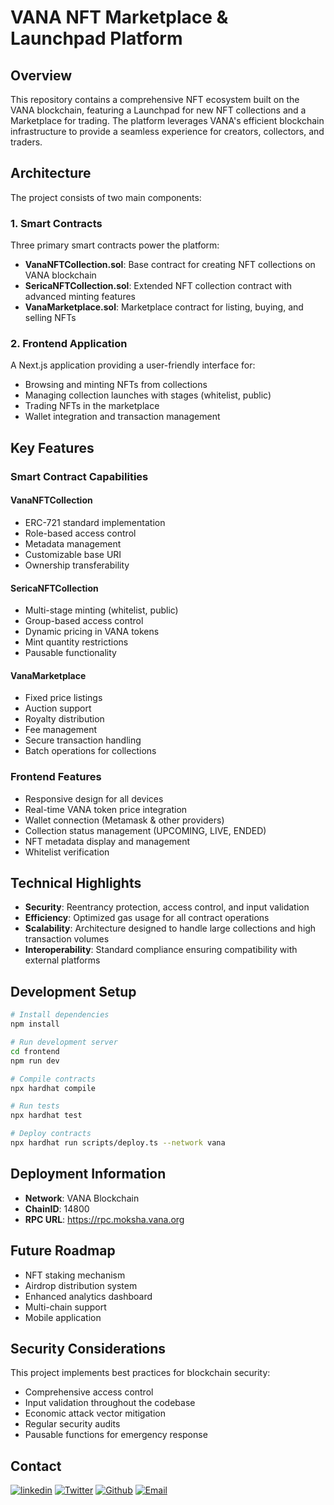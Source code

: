 # VANA NFT Marketplace & Launchpad Platform

## Overview

This repository contains a comprehensive NFT ecosystem built on the VANA blockchain, featuring a Launchpad for new NFT collections and a Marketplace for trading. The platform leverages VANA's efficient blockchain infrastructure to provide a seamless experience for creators, collectors, and traders.

## Architecture

The project consists of two main components:

### 1. Smart Contracts

Three primary smart contracts power the platform:

- **VanaNFTCollection.sol**: Base contract for creating NFT collections on VANA blockchain
- **SericaNFTCollection.sol**: Extended NFT collection contract with advanced minting features
- **VanaMarketplace.sol**: Marketplace contract for listing, buying, and selling NFTs

### 2. Frontend Application

A Next.js application providing a user-friendly interface for:

- Browsing and minting NFTs from collections
- Managing collection launches with stages (whitelist, public)
- Trading NFTs in the marketplace
- Wallet integration and transaction management

## Key Features

### Smart Contract Capabilities

#### VanaNFTCollection

- ERC-721 standard implementation
- Role-based access control
- Metadata management
- Customizable base URI
- Ownership transferability

#### SericaNFTCollection

- Multi-stage minting (whitelist, public)
- Group-based access control
- Dynamic pricing in VANA tokens
- Mint quantity restrictions
- Pausable functionality

#### VanaMarketplace

- Fixed price listings
- Auction support
- Royalty distribution
- Fee management
- Secure transaction handling
- Batch operations for collections

### Frontend Features

- Responsive design for all devices
- Real-time VANA token price integration
- Wallet connection (Metamask & other providers)
- Collection status management (UPCOMING, LIVE, ENDED)
- NFT metadata display and management
- Whitelist verification

## Technical Highlights

- **Security**: Reentrancy protection, access control, and input validation
- **Efficiency**: Optimized gas usage for all contract operations
- **Scalability**: Architecture designed to handle large collections and high transaction volumes
- **Interoperability**: Standard compliance ensuring compatibility with external platforms

## Development Setup

```bash
# Install dependencies
npm install

# Run development server
cd frontend
npm run dev

# Compile contracts
npx hardhat compile

# Run tests
npx hardhat test

# Deploy contracts
npx hardhat run scripts/deploy.ts --network vana
```

## Deployment Information

- **Network**: VANA Blockchain
- **ChainID**: 14800
- **RPC URL**: https://rpc.moksha.vana.org

## Future Roadmap

- NFT staking mechanism
- Airdrop distribution system
- Enhanced analytics dashboard
- Multi-chain support
- Mobile application

## Security Considerations

This project implements best practices for blockchain security:

- Comprehensive access control
- Input validation throughout the codebase
- Economic attack vector mitigation
- Regular security audits
- Pausable functions for emergency response


## Contact
[![linkedin](https://img.shields.io/badge/Linkedin-000000?style=for-the-badge&logo=Linkedin&logoColor=white)](https://www.linkedin.com/in/oğuzhan-gümüş-755739197/)
[![Twitter](https://img.shields.io/badge/Twitter-000000?style=for-the-badge&logo=Twitter&logoColor=white)](https://twitter.com/ozziecrypt)
[![Github](https://img.shields.io/badge/Github-000000?style=for-the-badge&logo=Github&logoColor=white)](https://github.com/oguzhaangumuss)
[![Email](https://img.shields.io/badge/email-000000?style=for-the-badge&logo=email&logoColor=white)](oguzhaangumuss@gmail.com) 

